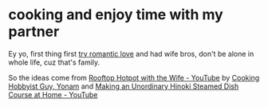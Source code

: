 # cooking and enjoy time with my partner

Ey yo, first thing first [try romantic love](try%20romantic%20love.md) and had wife bros, don't be alone in whole life, cuz that's family.

So the ideas come from [Rooftop Hotpot with the Wife - YouTube](https://www.youtube.com/watch?v=U-n-8zu9MAc) by [Cooking Hobbyist Guy, Yonam](Cooking%20Hobbyist%20Guy,%20Yonam.md) and [Making an Unordinary Hinoki Steamed Dish Course at Home - YouTube](https://www.youtube.com/watch?v=7fzrp50bhe4) 
